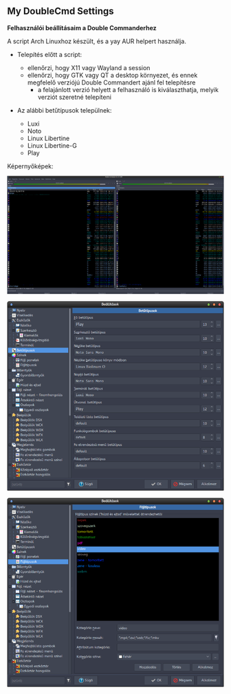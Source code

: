## My DoubleCmd Settings

**Felhasználói beállításaim a Double Commanderhez**

A script Arch Linuxhoz készült, és a yay AUR helpert használja.

- Telepítés előtt a script:
     - ellenőrzi, hogy X11 vagy Wayland a session
     - ellenőrzi, hogy GTK vagy QT a desktop környezet, és ennek megfelelő verziójú Double Commandert ajánl fel telepítésre
          - a felajánlott verzió helyett a felhasználó is kiválaszthatja, melyik verziót szeretné telepíteni

- Az alábbi betűtípusok települnek:
     - Luxi
     - Noto
     - Linux Libertine
     - Linux Libertine-G
     - Play

Képernyőképek:


![Alt text](doublecmd-screenshot1.png?raw=true "Main")

![Alt text](doublecmd-screenshot2.png?raw=true "Settings - Fonts")

![Alt text](doublecmd-screenshot3.png?raw=true "Colors - File types")

